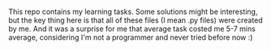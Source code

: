 This repo contains my learning tasks.
Some solutions might be interesting, but the key thing here is that all of these files (I mean .py files) were created by me.
And it was a surprise for me that average task costed me 5-7 mins average, considering I'm not a programmer and never tried before now :)